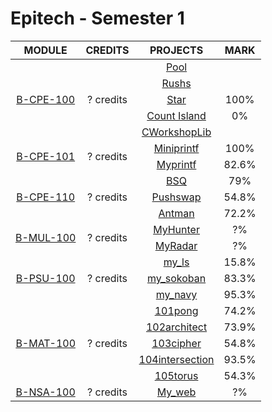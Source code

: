 # Epitech - Semester 1

<table>
  <thead style="font-size: 1rem">
    <tr>
      <th>MODULE</th>
      <th>CREDITS</th>
      <th>PROJECTS</th>
      <th>MARK</th>
    </tr>
  </thead>
  <tbody style="font-size: 1rem; text-align: center">
    <tr>
      <td rowspan="5">
        <a href="">B-CPE-100</a>
      </td>
      <td rowspan="5">? credits</td>
      <td>
        <a href="">Pool</a>
      </td>
    </tr>
    <tr>
      <td>
        <a href="">Rushs</a>
      </td>
    </tr>
    <tr>
      <td>
        <a href="">Star</a>
      </td>
      <td>
        100%
      </td>
    </tr>
    <tr>
      <td>
        <a href="">Count Island</a>
      </td>
      <td>
        0%
      </td>
    </tr>
    <tr>
      <td>
        <a href="">CWorkshopLib</a>
      </td>
    </tr>
    <tr>
      <td rowspan="2">
        <a href="">B-CPE-101</a>
      </td>
      <td rowspan="2">? credits</td>
      <td>
        <a href="">Miniprintf</a>
      </td>
      <td>
        100%
      </td>
    </tr>
    <tr>
      <td>
        <a href="">Myprintf</a>
      </td>
      <td>
        82.6%
      </td>
    </tr>
    <tr>
      <td rowspan="3">
        <a href="">B-CPE-110</a>
      </td>
      <td rowspan="3">? credits</td>
      <td>
        <a href="">BSQ</a>
      </td>
      <td>
        79%
      </td>
    </tr>
    <tr>
      <td>
        <a href="">Pushswap</a>
      </td>
      <td>
        54.8%
      </td>
    </tr>
    <tr>
      <td>
        <a href="">Antman</a>
      </td>
      <td>
        72.2%
      </td>
    </tr>
    <tr>
      <td rowspan="2">
        <a href="">B-MUL-100</a>
      </td>
      <td rowspan="2">? credits</td>
      <td>
        <a href="">MyHunter</a>
      </td>
      <td>
        ?%
      </td>
    </tr>
    <tr>
      <td>
        <a href="">MyRadar</a>
      </td>
      <td>
        ?%
      </td>
    </tr>
    <tr>
      <td rowspan="3">
        <a href="">B-PSU-100</a>
      </td>
      <td rowspan="3">? credits</td>
      <td>
        <a href="">my_ls</a>
      </td>
      <td>
        15.8%
      </td>
    </tr>
    <tr>
      <td>
        <a href="">my_sokoban</a>
      </td>
      <td>
        83.3%
      </td>
    </tr>
    <tr>
      <td>
        <a href="">my_navy</a>
      </td>
      <td>
        95.3%
      </td>
    </tr>
    <tr>
      <td rowspan="5">
        <a href="">B-MAT-100</a>
      </td>
      <td rowspan="5">? credits</td>
      <td>
        <a href="">101pong</a>
      </td>
      <td>
        74.2%
      </td>
    </tr>
    <tr>
      <td>
        <a href="">102architect</a>
      </td>
      <td>
        73.9%
      </td>
    </tr>
    <tr>
      <td>
        <a href="">103cipher</a>
      </td>
      <td>
        54.8%
      </td>
    </tr>
    <tr>
      <td>
        <a href="">104intersection</a>
      </td>
      <td>
        93.5%
      </td>
    </tr>
    <tr>
      <td>
        <a href="">105torus</a>
      </td>
      <td>
        54.3%
      </td>
    </tr>
    <tr>
      <td rowspan="1">
        <a href="">B-NSA-100</a>
      </td>
      <td rowspan="1">? credits</td>
      <td>
        <a href="">My_web</a>
      </td>
      <td>
        ?%
      </td>
    </tr>
  </tbody>
</table>
